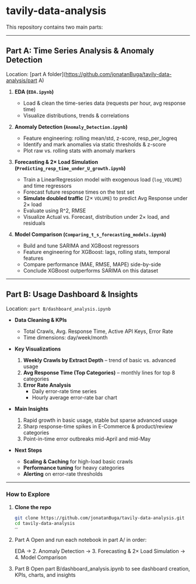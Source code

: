 # tavily-data-analysis

This repository contains two main parts:

---

## Part A: Time Series Analysis & Anomaly Detection  
Location: [part A folder](https://github.com/jonatanBuga/tavily-data-analysis/part A)

1. **EDA (`EDA.ipynb`)**  
   - Load & clean the time-series data (requests per hour, avg response time)  
   - Visualize distributions, trends & correlations  

2. **Anomaly Detection (`Anomaly_Detection.ipynb`)**  
   - Feature engineering: rolling mean/std, z-score, resp_per_logreq  
   - Identify and mark anomalies via static thresholds & z-score  
   - Plot raw vs. rolling stats with anomaly markers  

3. **Forecasting & 2× Load Simulation (`Predicting_resp_time_under_U_growth.ipynb`)**  
   - Train a LinearRegression model with exogenous load (`log_VOLUME`) and time regressors  
   - Forecast future response times on the test set  
   - **Simulate doubled traffic** (2× `VOLUME`) to predict Avg Response under 2× load  
   - Evaluate using R^2, RMSE  
   - Visualize Actual vs. Forecast, distribution under 2× load, and residuals  

4. **Model Comparison (`Comparing_t_s_forecasting_models.ipynb`)**  
   - Build and tune SARIMA and XGBoost regressors  
   - Feature engineering for XGBoost: lags, rolling stats, temporal features  
   - Compare performance (MAE, RMSE, MAPE) side-by-side  
   - Conclude XGBoost outperforms SARIMA on this dataset  

---
## Part B: Usage Dashboard & Insights  
Location: `part B/dashboard_analysis.ipynb`

- **Data Cleaning & KPIs**  
  - Total Crawls, Avg. Response Time, Active API Keys, Error Rate  
  - Time dimensions: day/week/month  

- **Key Visualizations**  
  1. **Weekly Crawls by Extract Depth** – trend of basic vs. advanced usage  
  2. **Avg Response Time (Top Categories)** – monthly lines for top 8 categories  
  3. **Error Rate Analysis**  
     - Daily error-rate time series  
     - Hourly average error-rate bar chart  

- **Main Insights**  
  1. Rapid growth in basic usage, stable but sparse advanced usage  
  2. Sharp response-time spikes in E-Commerce & product/review categories  
  3. Point-in-time error outbreaks mid-April and mid-May  

- **Next Steps**  
  - **Scaling & Caching** for high-load basic crawls  
  - **Performance tuning** for heavy categories  
  - **Alerting** on error-rate thresholds  

---

### How to Explore

1. **Clone the repo**  
   ```bash
   git clone https://github.com/jonatanBuga/tavily-data-analysis.git
   cd tavily-data-analysis
   ׳׳׳
2. Part A
    Open and run each notebook in part A/ in order:

    EDA → 2. Anomaly Detection → 3. Forecasting & 2× Load Simulation → 4. Model Comparison
3. Part B
    Open part B/dashboard_analysis.ipynb to see dashboard creation, KPIs, charts, and insights
